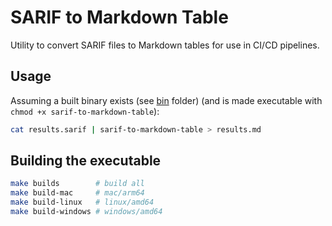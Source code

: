 # SARIF to Markdown Table

Utility to convert SARIF files to Markdown tables for use in CI/CD pipelines.

## Usage

Assuming a built binary exists (see [bin](./bin/) folder) (and is made executable with `chmod +x sarif-to-markdown-table`):

```bash
cat results.sarif | sarif-to-markdown-table > results.md
```

## Building the executable

```bash
make builds        # build all
make build-mac     # mac/arm64
make build-linux   # linux/amd64
make build-windows # windows/amd64
```
